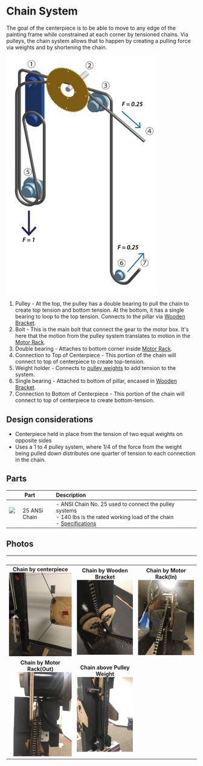 # Chain System

The goal of the centerpiece is to be able to move to any edge of the painting frame while constrained at each corner by tensioned chains. Via pulleys, the chain system allows that to happen by creating a pulling force via weights and by shortening the chain.

<img src="https://github.com/UniKlo/PaintBot/blob/master/Mechanics/ChainSystem/chain-system-02-01.png" width="400">

1. Pulley - At the top, the pulley has a double bearing to pull the chain to create top tension and bottom tension. At the bottom, it has a single bearing to loop to the top tension. Connects to the pillar via [Wooden Bracket](https://github.com/UniKlo/PaintBot/blob/master/Mechanics/Wooden%20Bracket).
2. Bolt - This is the main bolt that connect the gear to the motor box. It's here that the motion from the pulley system translates to motion in the [Motor Rack](https://github.com/UniKlo/PaintBot/tree/master/Mechanics/MotorRack).
3. Double bearing - Attaches to bottom corner inside [Motor Rack](https://github.com/UniKlo/PaintBot/tree/master/Mechanics/MotorRack).
4. Connection to Top of Centerpiece - This portion of the chain will connect to top of centerpiece to create top-tension.
5. Weight holder - Connects to [pulley weights](https://github.com/UniKlo/PaintBot/tree/master/Mechanics/PulleyWeights) to add tension to the system.
6. Single bearing - Attached to bottom of pillar, encased in [Wooden Bracket](https://github.com/UniKlo/PaintBot/blob/master/Mechanics/Wooden%20Bracket).
7. Connection to Bottom of Centerpiece - This portion of the chain will connect to top of centerpiece to create bottom-tension.

## Design considerations

- Centerpiece held in place from the tension of two equal weights on opposite sides
- Uses a 1 to 4 pulley system, where 1/4 of the force from the weight being pulled down distributes one quarter of tension to each connection in the chain.

## Parts
| Part | Description |
| :--: | :-- |
<img width="400" alt="25 ANSi Chain" src="https://user-images.githubusercontent.com/49771001/69489463-d26e1100-0e2c-11ea-9208-3ee7e888c19d.png"> | - ANSI Chain No. 25 used to connect the pulley systems <br/> - 140 lbs is the rated working load of the chain <br/> - [Specifications](https://www.renoldjeffrey.com/media/2395574/ansi-standard-roller-chain-renold-jeffrey.pdf)


## Photos
| &nbsp; | &nbsp; | &nbsp; |
|:-:|:-:|:-:|
**Chain by centerpiece** <br/> <img src="https://github.com/UniKlo/PaintBot/blob/master/Mechanics/ChainSystem/Image%20from%20iOS.jpg" width="400"> | **Chain by Wooden Bracket** <br/> <img src="https://github.com/UniKlo/PaintBot/blob/master/Mechanics/ChainSystem/Image%20from%20iOS%20(2).jpg" width="400"> | **Chain by Motor Rack(In)** <br/> <img src="https://github.com/UniKlo/PaintBot/blob/master/Mechanics/ChainSystem/Image%20from%20iOS%20(3).jpg" width="400">
**Chain by Motor Rack(Out)** <br/> <img src="https://github.com/UniKlo/PaintBot/blob/master/Mechanics/ChainSystem/Image%20from%20iOS%20(5).jpg" width="400"> | **Chain above Pulley Weight** <br/> <img src="https://github.com/UniKlo/PaintBot/blob/master/Mechanics/ChainSystem/Image%20from%20iOS%20(4).jpg" width="400">
